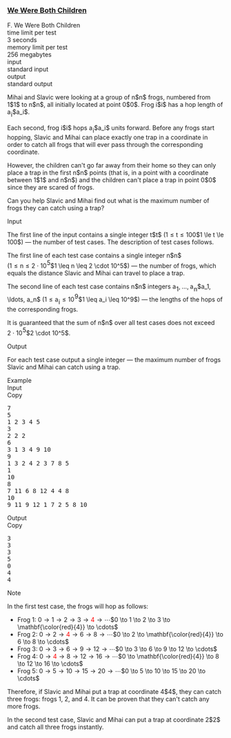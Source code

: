 <h3><a href="https://codeforces.com/contest/1850/problem/F" target="_blank" rel="noopener noreferrer">We Were Both Children</a></h3>

<div class="header"><div class="title">F. We Were Both Children</div><div class="time-limit"><div class="property-title">time limit per test</div>3 seconds</div><div class="memory-limit"><div class="property-title">memory limit per test</div>256 megabytes</div><div class="input-file input-standard"><div class="property-title">input</div>standard input</div><div class="output-file output-standard"><div class="property-title">output</div>standard output</div></div><div><p>Mihai and Slavic were looking at a group of <span class="MathJax_Preview" style="color: inherit;"><span class="MJXp-math" id="MJXp-Span-1"><span class="MJXp-mi MJXp-italic" id="MJXp-Span-2">n</span></span></span>$n$ frogs, numbered from <span class="MathJax_Preview" style="color: inherit;"><span class="MJXp-math" id="MJXp-Span-3"><span class="MJXp-mn" id="MJXp-Span-4">1</span></span></span>$1$ to <span class="MathJax_Preview" style="color: inherit;"><span class="MJXp-math" id="MJXp-Span-5"><span class="MJXp-mi MJXp-italic" id="MJXp-Span-6">n</span></span></span>$n$, all initially located at point <span class="MathJax_Preview" style="color: inherit;"><span class="MJXp-math" id="MJXp-Span-7"><span class="MJXp-mn" id="MJXp-Span-8">0</span></span></span>$0$. Frog <span class="MathJax_Preview" style="color: inherit;"><span class="MJXp-math" id="MJXp-Span-9"><span class="MJXp-mi MJXp-italic" id="MJXp-Span-10">i</span></span></span>$i$ has a hop length of <span class="MathJax_Preview" style="color: inherit;"><span class="MJXp-math" id="MJXp-Span-11"><span class="MJXp-msubsup" id="MJXp-Span-12"><span class="MJXp-mi MJXp-italic" id="MJXp-Span-13" style="margin-right: 0.05em;">a</span><span class="MJXp-mi MJXp-italic MJXp-script" id="MJXp-Span-14" style="vertical-align: -0.4em;">i</span></span></span></span>$a_i$. </p><p>Each second, frog <span class="MathJax_Preview" style="color: inherit;"><span class="MJXp-math" id="MJXp-Span-15"><span class="MJXp-mi MJXp-italic" id="MJXp-Span-16">i</span></span></span>$i$ hops <span class="MathJax_Preview" style="color: inherit;"><span class="MJXp-math" id="MJXp-Span-17"><span class="MJXp-msubsup" id="MJXp-Span-18"><span class="MJXp-mi MJXp-italic" id="MJXp-Span-19" style="margin-right: 0.05em;">a</span><span class="MJXp-mi MJXp-italic MJXp-script" id="MJXp-Span-20" style="vertical-align: -0.4em;">i</span></span></span></span>$a_i$ units forward. Before any frogs start hopping, Slavic and Mihai can place <span class="tex-font-style-bf">exactly one</span> trap in a coordinate in order to catch all frogs that will ever pass through the corresponding coordinate.</p><p>However, the children can't go far away from their home so they can only place a trap in the first <span class="MathJax_Preview" style="color: inherit;"><span class="MJXp-math" id="MJXp-Span-21"><span class="MJXp-mi MJXp-italic" id="MJXp-Span-22">n</span></span></span>$n$ points (that is, in a point with a coordinate between <span class="MathJax_Preview" style="color: inherit;"><span class="MJXp-math" id="MJXp-Span-23"><span class="MJXp-mn" id="MJXp-Span-24">1</span></span></span>$1$ and <span class="MathJax_Preview" style="color: inherit;"><span class="MJXp-math" id="MJXp-Span-25"><span class="MJXp-mi MJXp-italic" id="MJXp-Span-26">n</span></span></span>$n$) and the children can't place a trap in point <span class="MathJax_Preview" style="color: inherit;"><span class="MJXp-math" id="MJXp-Span-27"><span class="MJXp-mn" id="MJXp-Span-28">0</span></span></span>$0$ since they are scared of frogs.</p><p>Can you help Slavic and Mihai find out what is the maximum number of frogs they can catch using a trap?</p></div><div class="input-specification"><div class="section-title">Input</div><p>The first line of the input contains a single integer <span class="MathJax_Preview" style="color: inherit;"><span class="MJXp-math" id="MJXp-Span-29"><span class="MJXp-mi MJXp-italic" id="MJXp-Span-30">t</span></span></span>$t$ (<span class="MathJax_Preview" style="color: inherit;"><span class="MJXp-math" id="MJXp-Span-31"><span class="MJXp-mn" id="MJXp-Span-32">1</span><span class="MJXp-mo" id="MJXp-Span-33" style="margin-left: 0.333em; margin-right: 0.333em;">≤</span><span class="MJXp-mi MJXp-italic" id="MJXp-Span-34">t</span><span class="MJXp-mo" id="MJXp-Span-35" style="margin-left: 0.333em; margin-right: 0.333em;">≤</span><span class="MJXp-mn" id="MJXp-Span-36">100</span></span></span>$1 \le t \le 100$) — the number of test cases. The description of test cases follows.</p><p>The first line of each test case contains a single integer <span class="MathJax_Preview" style="color: inherit;"><span class="MJXp-math" id="MJXp-Span-37"><span class="MJXp-mi MJXp-italic" id="MJXp-Span-38">n</span></span></span>$n$ (<span class="MathJax_Preview" style="color: inherit;"><span class="MJXp-math" id="MJXp-Span-39"><span class="MJXp-mn" id="MJXp-Span-40">1</span><span class="MJXp-mo" id="MJXp-Span-41" style="margin-left: 0.333em; margin-right: 0.333em;">≤</span><span class="MJXp-mi MJXp-italic" id="MJXp-Span-42">n</span><span class="MJXp-mo" id="MJXp-Span-43" style="margin-left: 0.333em; margin-right: 0.333em;">≤</span><span class="MJXp-mn" id="MJXp-Span-44">2</span><span class="MJXp-mo" id="MJXp-Span-45" style="margin-left: 0.267em; margin-right: 0.267em;">⋅</span><span class="MJXp-msubsup" id="MJXp-Span-46"><span class="MJXp-mn" id="MJXp-Span-47" style="margin-right: 0.05em;">10</span><span class="MJXp-mn MJXp-script" id="MJXp-Span-48" style="vertical-align: 0.5em;">5</span></span></span></span>$1 \leq n \leq 2 \cdot 10^5$) — the number of frogs, which equals the distance Slavic and Mihai can travel to place a trap.</p><p>The second line of each test case contains <span class="MathJax_Preview" style="color: inherit;"><span class="MJXp-math" id="MJXp-Span-49"><span class="MJXp-mi MJXp-italic" id="MJXp-Span-50">n</span></span></span>$n$ integers <span class="MathJax_Preview" style="color: inherit;"><span class="MJXp-math" id="MJXp-Span-51"><span class="MJXp-msubsup" id="MJXp-Span-52"><span class="MJXp-mi MJXp-italic" id="MJXp-Span-53" style="margin-right: 0.05em;">a</span><span class="MJXp-mn MJXp-script" id="MJXp-Span-54" style="vertical-align: -0.4em;">1</span></span><span class="MJXp-mo" id="MJXp-Span-55" style="margin-left: 0em; margin-right: 0.222em;">,</span><span class="MJXp-mo" id="MJXp-Span-56" style="margin-left: 0em; margin-right: 0em;">…</span><span class="MJXp-mo" id="MJXp-Span-57" style="margin-left: 0em; margin-right: 0.222em;">,</span><span class="MJXp-msubsup" id="MJXp-Span-58"><span class="MJXp-mi MJXp-italic" id="MJXp-Span-59" style="margin-right: 0.05em;">a</span><span class="MJXp-mi MJXp-italic MJXp-script" id="MJXp-Span-60" style="vertical-align: -0.4em;">n</span></span></span></span>$a_1, \ldots, a_n$ (<span class="MathJax_Preview" style="color: inherit;"><span class="MJXp-math" id="MJXp-Span-61"><span class="MJXp-mn" id="MJXp-Span-62">1</span><span class="MJXp-mo" id="MJXp-Span-63" style="margin-left: 0.333em; margin-right: 0.333em;">≤</span><span class="MJXp-msubsup" id="MJXp-Span-64"><span class="MJXp-mi MJXp-italic" id="MJXp-Span-65" style="margin-right: 0.05em;">a</span><span class="MJXp-mi MJXp-italic MJXp-script" id="MJXp-Span-66" style="vertical-align: -0.4em;">i</span></span><span class="MJXp-mo" id="MJXp-Span-67" style="margin-left: 0.333em; margin-right: 0.333em;">≤</span><span class="MJXp-msubsup" id="MJXp-Span-68"><span class="MJXp-mn" id="MJXp-Span-69" style="margin-right: 0.05em;">10</span><span class="MJXp-mn MJXp-script" id="MJXp-Span-70" style="vertical-align: 0.5em;">9</span></span></span></span>$1 \leq a_i \leq 10^9$) — the lengths of the hops of the corresponding frogs.</p><p>It is guaranteed that the sum of <span class="MathJax_Preview" style="color: inherit;"><span class="MJXp-math" id="MJXp-Span-71"><span class="MJXp-mi MJXp-italic" id="MJXp-Span-72">n</span></span></span>$n$ over all test cases does not exceed <span class="MathJax_Preview" style="color: inherit;"><span class="MJXp-math" id="MJXp-Span-73"><span class="MJXp-mn" id="MJXp-Span-74">2</span><span class="MJXp-mo" id="MJXp-Span-75" style="margin-left: 0.267em; margin-right: 0.267em;">⋅</span><span class="MJXp-msubsup" id="MJXp-Span-76"><span class="MJXp-mn" id="MJXp-Span-77" style="margin-right: 0.05em;">10</span><span class="MJXp-mn MJXp-script" id="MJXp-Span-78" style="vertical-align: 0.5em;">5</span></span></span></span>$2 \cdot 10^5$.</p></div><div class="output-specification"><div class="section-title">Output</div><p>For each test case output a single integer — the maximum number of frogs Slavic and Mihai can catch using a trap.</p></div><div class="sample-tests"><div class="section-title">Example</div><div class="sample-test"><div class="input"><div class="title">Input<div title="Copy" data-clipboard-target="#id0029082190491011406" id="id0038315213510576185" class="input-output-copier">Copy</div></div><pre id="id0029082190491011406"><div class="test-example-line test-example-line-even test-example-line-0">7</div><div class="test-example-line test-example-line-odd test-example-line-1">5</div><div class="test-example-line test-example-line-odd test-example-line-1">1 2 3 4 5</div><div class="test-example-line test-example-line-even test-example-line-2">3</div><div class="test-example-line test-example-line-even test-example-line-2">2 2 2</div><div class="test-example-line test-example-line-odd test-example-line-3">6</div><div class="test-example-line test-example-line-odd test-example-line-3">3 1 3 4 9 10</div><div class="test-example-line test-example-line-even test-example-line-4">9</div><div class="test-example-line test-example-line-even test-example-line-4">1 3 2 4 2 3 7 8 5</div><div class="test-example-line test-example-line-odd test-example-line-5">1</div><div class="test-example-line test-example-line-odd test-example-line-5">10</div><div class="test-example-line test-example-line-even test-example-line-6">8</div><div class="test-example-line test-example-line-even test-example-line-6">7 11 6 8 12 4 4 8</div><div class="test-example-line test-example-line-odd test-example-line-7">10</div><div class="test-example-line test-example-line-odd test-example-line-7">9 11 9 12 1 7 2 5 8 10</div></pre></div><div class="output"><div class="title">Output<div title="Copy" data-clipboard-target="#id0049055508800688075" id="id008394793017857066" class="input-output-copier">Copy</div></div><pre id="id0049055508800688075">3
3
3
5
0
4
4
</pre></div></div></div><div class="note"><div class="section-title">Note</div><p>In the first test case, the frogs will hop as follows: </p><ul> <li> Frog 1: <span class="MathJax_Preview" style="color: inherit;"><span class="MJXp-math" id="MJXp-Span-79"><span class="MJXp-mn" id="MJXp-Span-80">0</span><span class="MJXp-mo" id="MJXp-Span-81" style="margin-left: 0.333em; margin-right: 0.333em;">→</span><span class="MJXp-mn" id="MJXp-Span-82">1</span><span class="MJXp-mo" id="MJXp-Span-83" style="margin-left: 0.333em; margin-right: 0.333em;">→</span><span class="MJXp-mn" id="MJXp-Span-84">2</span><span class="MJXp-mo" id="MJXp-Span-85" style="margin-left: 0.333em; margin-right: 0.333em;">→</span><span class="MJXp-mn" id="MJXp-Span-86">3</span><span class="MJXp-mo" id="MJXp-Span-87" style="margin-left: 0.333em; margin-right: 0.333em;">→</span><span class="MJXp-mrow" id="MJXp-Span-88"><span class="MJXp-mstyle" id="MJXp-Span-89" style="color: red;"><span class="MJXp-mn MJXp-bold" id="MJXp-Span-90">4</span></span></span><span class="MJXp-mo" id="MJXp-Span-91" style="margin-left: 0.333em; margin-right: 0.333em;">→</span><span class="MJXp-mo" id="MJXp-Span-92" style="margin-left: 0em; margin-right: 0em;">⋯</span></span></span>$0 \to 1 \to 2 \to 3 \to \mathbf{\color{red}{4}} \to \cdots$ </li><li> Frog 2: <span class="MathJax_Preview" style="color: inherit;"><span class="MJXp-math" id="MJXp-Span-93"><span class="MJXp-mn" id="MJXp-Span-94">0</span><span class="MJXp-mo" id="MJXp-Span-95" style="margin-left: 0.333em; margin-right: 0.333em;">→</span><span class="MJXp-mn" id="MJXp-Span-96">2</span><span class="MJXp-mo" id="MJXp-Span-97" style="margin-left: 0.333em; margin-right: 0.333em;">→</span><span class="MJXp-mrow" id="MJXp-Span-98"><span class="MJXp-mstyle" id="MJXp-Span-99" style="color: red;"><span class="MJXp-mn MJXp-bold" id="MJXp-Span-100">4</span></span></span><span class="MJXp-mo" id="MJXp-Span-101" style="margin-left: 0.333em; margin-right: 0.333em;">→</span><span class="MJXp-mn" id="MJXp-Span-102">6</span><span class="MJXp-mo" id="MJXp-Span-103" style="margin-left: 0.333em; margin-right: 0.333em;">→</span><span class="MJXp-mn" id="MJXp-Span-104">8</span><span class="MJXp-mo" id="MJXp-Span-105" style="margin-left: 0.333em; margin-right: 0.333em;">→</span><span class="MJXp-mo" id="MJXp-Span-106" style="margin-left: 0em; margin-right: 0em;">⋯</span></span></span>$0 \to 2 \to \mathbf{\color{red}{4}} \to 6 \to 8 \to \cdots$ </li><li> Frog 3: <span class="MathJax_Preview" style="color: inherit;"><span class="MJXp-math" id="MJXp-Span-107"><span class="MJXp-mn" id="MJXp-Span-108">0</span><span class="MJXp-mo" id="MJXp-Span-109" style="margin-left: 0.333em; margin-right: 0.333em;">→</span><span class="MJXp-mn" id="MJXp-Span-110">3</span><span class="MJXp-mo" id="MJXp-Span-111" style="margin-left: 0.333em; margin-right: 0.333em;">→</span><span class="MJXp-mn" id="MJXp-Span-112">6</span><span class="MJXp-mo" id="MJXp-Span-113" style="margin-left: 0.333em; margin-right: 0.333em;">→</span><span class="MJXp-mn" id="MJXp-Span-114">9</span><span class="MJXp-mo" id="MJXp-Span-115" style="margin-left: 0.333em; margin-right: 0.333em;">→</span><span class="MJXp-mn" id="MJXp-Span-116">12</span><span class="MJXp-mo" id="MJXp-Span-117" style="margin-left: 0.333em; margin-right: 0.333em;">→</span><span class="MJXp-mo" id="MJXp-Span-118" style="margin-left: 0em; margin-right: 0em;">⋯</span></span></span>$0 \to 3 \to 6 \to 9 \to 12 \to \cdots$ </li><li> Frog 4: <span class="MathJax_Preview" style="color: inherit;"><span class="MJXp-math" id="MJXp-Span-119"><span class="MJXp-mn" id="MJXp-Span-120">0</span><span class="MJXp-mo" id="MJXp-Span-121" style="margin-left: 0.333em; margin-right: 0.333em;">→</span><span class="MJXp-mrow" id="MJXp-Span-122"><span class="MJXp-mstyle" id="MJXp-Span-123" style="color: red;"><span class="MJXp-mn MJXp-bold" id="MJXp-Span-124">4</span></span></span><span class="MJXp-mo" id="MJXp-Span-125" style="margin-left: 0.333em; margin-right: 0.333em;">→</span><span class="MJXp-mn" id="MJXp-Span-126">8</span><span class="MJXp-mo" id="MJXp-Span-127" style="margin-left: 0.333em; margin-right: 0.333em;">→</span><span class="MJXp-mn" id="MJXp-Span-128">12</span><span class="MJXp-mo" id="MJXp-Span-129" style="margin-left: 0.333em; margin-right: 0.333em;">→</span><span class="MJXp-mn" id="MJXp-Span-130">16</span><span class="MJXp-mo" id="MJXp-Span-131" style="margin-left: 0.333em; margin-right: 0.333em;">→</span><span class="MJXp-mo" id="MJXp-Span-132" style="margin-left: 0em; margin-right: 0em;">⋯</span></span></span>$0 \to \mathbf{\color{red}{4}} \to 8 \to 12 \to 16 \to \cdots$ </li><li> Frog 5: <span class="MathJax_Preview" style="color: inherit;"><span class="MJXp-math" id="MJXp-Span-133"><span class="MJXp-mn" id="MJXp-Span-134">0</span><span class="MJXp-mo" id="MJXp-Span-135" style="margin-left: 0.333em; margin-right: 0.333em;">→</span><span class="MJXp-mn" id="MJXp-Span-136">5</span><span class="MJXp-mo" id="MJXp-Span-137" style="margin-left: 0.333em; margin-right: 0.333em;">→</span><span class="MJXp-mn" id="MJXp-Span-138">10</span><span class="MJXp-mo" id="MJXp-Span-139" style="margin-left: 0.333em; margin-right: 0.333em;">→</span><span class="MJXp-mn" id="MJXp-Span-140">15</span><span class="MJXp-mo" id="MJXp-Span-141" style="margin-left: 0.333em; margin-right: 0.333em;">→</span><span class="MJXp-mn" id="MJXp-Span-142">20</span><span class="MJXp-mo" id="MJXp-Span-143" style="margin-left: 0.333em; margin-right: 0.333em;">→</span><span class="MJXp-mo" id="MJXp-Span-144" style="margin-left: 0em; margin-right: 0em;">⋯</span></span></span>$0 \to 5 \to 10 \to 15 \to 20 \to \cdots$ </li></ul> Therefore, if Slavic and Mihai put a trap at coordinate <span class="MathJax_Preview" style="color: inherit;"><span class="MJXp-math" id="MJXp-Span-145"><span class="MJXp-mn" id="MJXp-Span-146">4</span></span></span>$4$, they can catch three frogs: frogs 1, 2, and 4. It can be proven that they can't catch any more frogs.<p>In the second test case, Slavic and Mihai can put a trap at coordinate <span class="MathJax_Preview" style="color: inherit;"><span class="MJXp-math" id="MJXp-Span-147"><span class="MJXp-mn" id="MJXp-Span-148">2</span></span></span>$2$ and catch all three frogs instantly.</p></div>